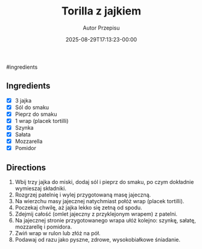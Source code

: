 ﻿---
draft: true
title: "Torilla z jajkiem"
author: "Autor Przepisu"
recipe_image: images/recipe-headers/default.avif
date: 2025-08-29T17:13:23-00:00
categories: ["sniadania"]
tags: ["draft"]
tagline: "Przepis do sformatowania"
servings: 4
prep_time: 15
cook: true
cook_time: 30
calories: 300
protein: 20
fat: 10
carbohydrate: 25
---

#ingredients 
## Ingredients
- [x] 3 jajka
- [x] Sól do smaku
- [x] Pieprz do smaku
- [x] 1 wrap (placek tortilli)
- [x] Szynka
- [x] Sałata
- [x] Mozzarella
- [x] Pomidor

## Directions
1. Wbij trzy jajka do miski, dodaj sól i pieprz do smaku, po czym dokładnie wymieszaj składniki.
2. Rozgrzej patelnię i wylej przygotowaną masę jajeczną.
3. Na wierzchu masy jajecznej natychmiast połóż wrap (placek tortilli).
4. Poczekaj chwilę, aż jajka lekko się zetną od spodu.
5. Zdejmij całość (omlet jajeczny z przyklejonym wrapem) z patelni.
6. Na jajecznej stronie przygotowanego wrapa ułóż kolejno: szynkę, sałatę, mozzarellę i pomidora.
7. Zwiń wrap w rulon lub złóż na pół.
8. Podawaj od razu jako pyszne, zdrowe, wysokobiałkowe śniadanie.